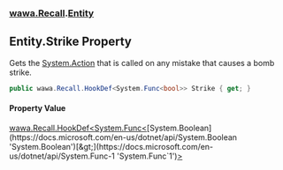 ### [wawa.Recall](wawa.Recall.md 'wawa.Recall').[Entity](Entity.md 'wawa.Recall.Entity')

## Entity.Strike Property

Gets the [System.Action](https://docs.microsoft.com/en-us/dotnet/api/System.Action 'System.Action') that is called on any mistake that causes a bomb strike.

```csharp
public wawa.Recall.HookDef<System.Func<bool>> Strike { get; }
```

#### Property Value
[wawa.Recall.HookDef&lt;](HookDef{T}.md 'wawa.Recall.HookDef<T>')[System.Func&lt;](https://docs.microsoft.com/en-us/dotnet/api/System.Func-1 'System.Func`1')[System.Boolean](https://docs.microsoft.com/en-us/dotnet/api/System.Boolean 'System.Boolean')[&gt;](https://docs.microsoft.com/en-us/dotnet/api/System.Func-1 'System.Func`1')[&gt;](HookDef{T}.md 'wawa.Recall.HookDef<T>')